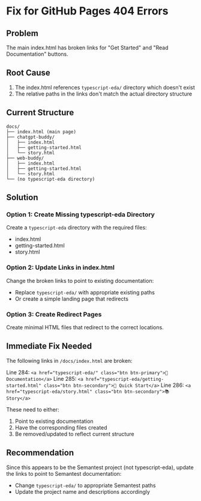 # Fix for GitHub Pages 404 Errors

## Problem
The main index.html has broken links for "Get Started" and "Read Documentation" buttons.

## Root Cause
1. The index.html references `typescript-eda/` directory which doesn't exist
2. The relative paths in the links don't match the actual directory structure

## Current Structure
```
docs/
├── index.html (main page)
├── chatgpt-buddy/
│   ├── index.html
│   ├── getting-started.html
│   └── story.html
├── web-buddy/
│   ├── index.html
│   ├── getting-started.html
│   └── story.html
└── (no typescript-eda directory)
```

## Solution

### Option 1: Create Missing typescript-eda Directory
Create a `typescript-eda` directory with the required files:
- index.html
- getting-started.html
- story.html

### Option 2: Update Links in index.html
Change the broken links to point to existing documentation:
- Replace `typescript-eda/` with appropriate existing paths
- Or create a simple landing page that redirects

### Option 3: Create Redirect Pages
Create minimal HTML files that redirect to the correct locations.

## Immediate Fix Needed

The following links in `/docs/index.html` are broken:

Line 284: `<a href="typescript-eda/" class="btn btn-primary">📖 Documentation</a>`
Line 285: `<a href="typescript-eda/getting-started.html" class="btn btn-secondary">🚀 Quick Start</a>`
Line 286: `<a href="typescript-eda/story.html" class="btn btn-secondary">📚 Story</a>`

These need to either:
1. Point to existing documentation
2. Have the corresponding files created
3. Be removed/updated to reflect current structure

## Recommendation

Since this appears to be the Semantest project (not typescript-eda), update the links to point to Semantest documentation:
- Change `typescript-eda/` to appropriate Semantest paths
- Update the project name and descriptions accordingly